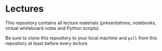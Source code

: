# Lectures
This repository contains all lecture materials (presentations, notebooks, virtual whiteboard notes and Python scripts).

Be sure to clone this repository to your local machine and ```pull``` from this repository at least before every lecture.
